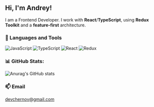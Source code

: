 ## Hi, I'm Andrey!

I am a Frontend Developer. I work with **React**/**TypeScript**, using **Redux Toolkit** and a **feature-first** architecture.

### 🧰 Languages and Tools
![JavaScript](https://img.shields.io/badge/javascript-%23323330.svg?style=for-the-badge&logo=javascript&logoColor=%23F7DF1E) ![TypeScript](https://img.shields.io/badge/typescript-%23323330.svg?style=for-the-badge&logo=typescript&logoColor=%235AAADF) ![React](https://img.shields.io/badge/react-%23323330.svg?style=for-the-badge&logo=react&logoColor=%2361DAFB) ![Redux](https://img.shields.io/badge/redux-%23323330.svg?style=for-the-badge&logo=redux&logoColor=%239B7DCD)

### 📊 GitHub Stats:
![Anurag's GitHub stats](https://github-readme-stats.vercel.app/api?username=kepkame&show_icons=true&theme=dark&hide=stars,prs,issues,contribs)

### 📫 Email
[devchernov@gmail.com](mailto:devchernov@gmail.com)
